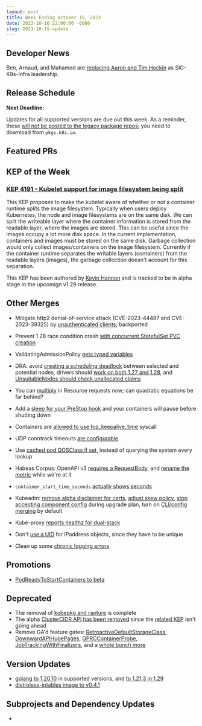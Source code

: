 ```yaml
---
layout: post
title: Week Ending October 15, 2023
date: 2023-10-16 22:00:00 -0000
slug: 2023-10-15-update
---
```


## Developer News

Ben, Arnaud, and Mahamed are [replacing Aaron and Tim Hockin](https://groups.google.com/a/kubernetes.io/g/dev/c/dsYRIgG1Bk4) as SIG-K8s-Infra leadership.

## Release Schedule

**Next Deadline:**

Updates for all supported versions are due out this week. As a reminder, these [will not be posted to the legacy package repos](https://groups.google.com/a/kubernetes.io/g/dev/c/NlgI9zcQJBA); you need to download from `pkgs.k8s.io`.

## Featured PRs


## KEP of the Week

### [KEP 4191 - Kubelet support for image filesystem being split](https://github.com/kubernetes/enhancements/blob/master/keps/sig-node/4191-split-image-filesystem/README.md)

This KEP proposes to make the kubelet aware of whether or not a container runtime splits the image filesystem. Typically when users deploy Kubernetes, the node and image filesystems are on the same disk. We can split the writeable layer where the container information is stored from the readable layer, where the images are stored. This can be useful since the images occupy a lot more disk space. In the current implementation, containers and images must be stored on the same disk. Garbage collection would only collect images/containers on the image filesystem. Currently if the container runtime separates the writable layers (containers) from the readable layers (images), the garbage collection doesn't account for this separation.

This KEP has been authored by [Kevin Hannon](https://github.com/kannon92) and is tracked to be in alpha stage in the upcomign v1.29 release.

## Other Merges

* Mitigate http2 denial-of-service attack (CVE-2023-44487 and CVE-2023-39325) by [unauthenticated clients](https://github.com/kubernetes/kubernetes/pull/121120); backported

* Prevent 1.28 race condition crash [with concurrent StatefulSet PVC creation](https://github.com/kubernetes/kubernetes/pull/121142)
* ValidatingAdmissionPolicy [gets typed variables](https://github.com/kubernetes/kubernetes/pull/121001)
* DRA: avoid [creating a scheduling deadlock](https://github.com/kubernetes/kubernetes/pull/120871) between selected and potential nodes, drivers should [work on both 1.27 and 1.28](https://github.com/kubernetes/kubernetes/pull/120868), and [UnsuitableNodes should check unallocated claims](https://github.com/kubernetes/kubernetes/pull/120338)
* You can [multiply](https://github.com/kubernetes/kubernetes/pull/117411) in Resource requests now; can quadratic equations be far behind?
* Add a [sleep for your PreStop hook](https://github.com/kubernetes/kubernetes/pull/119026) and your containers will pause before shutting down
* Containers are [allowed to use tcp_keepalive_time](https://github.com/kubernetes/kubernetes/pull/118846) syscall
* UDP conntrack timeouts [are configurable](https://github.com/kubernetes/kubernetes/pull/120808)
* Use [cached pod QOSClass if set](https://github.com/kubernetes/kubernetes/pull/119665), instead of querying the system every lookup
* Habeas Corpus: OpenAPI v3 [requires a RequestBody](https://github.com/kubernetes/kubernetes/pull/120735), and [rename the metric](https://github.com/kubernetes/kubernetes/pull/120503) while we're at it
* `container_start_time_seconds` [actually shows seconds](https://github.com/kubernetes/kubernetes/pull/120518)
* Kubeadm: [remove alpha disclaimer for certs](https://github.com/kubernetes/kubernetes/pull/121172), [adjust skew policy](https://github.com/kubernetes/kubernetes/pull/120825), [stop accepting component config](https://github.com/kubernetes/kubernetes/pull/120788) during upgrade plan, turn on [CLI/config merging](https://github.com/kubernetes/kubernetes/pull/119946) by default
* Kube-proxy [reports healthz for dual-stack](https://github.com/kubernetes/kubernetes/pull/118146)
* Don't [use a UID](https://github.com/kubernetes/kubernetes/pull/121106) for IPaddress objects, since they have to be unique
* Clean up some [chronic logging errors](https://github.com/kubernetes/kubernetes/pull/121249)

## Promotions

* [PodReadyToStartContainers to beta](https://github.com/kubernetes/kubernetes/pull/119659)

## Deprecated

* The removal of [kubepkg and rapture](https://github.com/kubernetes/release/issues/3265) is complete
* The alpha [ClusterCIDR API has been removed](https://github.com/kubernetes/kubernetes/pull/121229) since the [related KEP](https://github.com/kubernetes/enhancements/tree/master/keps/sig-network/2593-multiple-cluster-cidrs) isn't going ahead
* Remove GA'd feature gates: [RetroactiveDefaultStorageClass](https://github.com/kubernetes/kubernetes/pull/120861), [DownwardAPIHugePages](https://github.com/kubernetes/kubernetes/pull/120249), [GPRCContainerProbe](https://github.com/kubernetes/kubernetes/pull/120248), [JobTrackingWithFinalizers](https://github.com/kubernetes/kubernetes/pull/119100), and a [whole bunch more](https://github.com/kubernetes/kubernetes/pull/120192)


## Version Updates

* [golang to 1.20.10](https://github.com/kubernetes/kubernetes/pull/121153) in supported versions, and [to 1.21.3 in 1.29](https://github.com/kubernetes/kubernetes/pull/121149)
* [distroless-iptables image to v0.4.1](https://github.com/kubernetes/kubernetes/pull/121216)

## Subprojects and Dependency Updates

*
